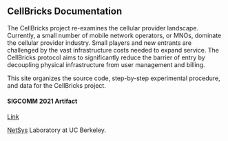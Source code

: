 ## CellBricks Documentation

The CellBricks project re-examines the cellular provider landscape. Currently, a small number of 
mobile network operators, or MNOs, dominate the cellular provider industry. Small players and new 
entrants are challenged by the vast infrastructure costs needed to expand service. The CellBricks 
protocol aims to significantly reduce the barrier of entry by decoupling physical infrastructure 
from user management and billing.

This site organizes the source code, step-by-step experimental procedure, 
and data for the CellBricks project.

#### SIGCOMM 2021 Artifact

[Link](/artifact-sigcomm21)


[NetSys](https://netsys.cs.berkeley.edu) Laboratory at UC Berkeley.
